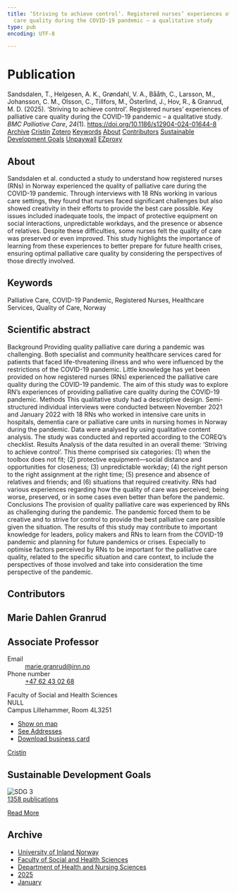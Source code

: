 ```yaml
---
title: ‘Striving to achieve control’. Registered nurses’ experiences of palliative
  care quality during the COVID-19 pandemic – a qualitative study
type: pub
encoding: UTF-8

---
```

<h1>Publication</h1>
<article id="csl-bib-container-XAS5IDYB" class="csl-bib-container">
  <div class="csl-bib-body"> <div class="csl-entry">Sandsdalen, T., Helgesen, A. K., Grøndahl, V. A., Bååth, C., Larsson, M., Johansson, C. M., Olsson, C., Tillfors, M., Österlind, J., Hov, R., &#38; Granrud, M. D. (2025). ‘Striving to achieve control’. Registered nurses’ experiences of palliative care quality during the COVID-19 pandemic – a qualitative study. <i>BMC Palliative Care</i>, <i>24</i>(1). <a href="https://doi.org/10.1186/s12904-024-01644-8">https://doi.org/10.1186/s12904-024-01644-8</a></div> </div>
  <div class="csl-bib-buttons">
    <a href="#taxonomy-article-XAS5IDYB" alt="archive" class="csl-bib-button">Archive</a>
    <a href="https://app.cristin.no/results/show.jsf?id=2347298" alt="Cristin" class="csl-bib-button">Cristin</a>
    <a href="http://zotero.org/groups/5881554/items/XAS5IDYB" alt="Zotero" class="csl-bib-button">Zotero</a>
    <a href="#keywords-article-XAS5IDYB" alt="keywords" class="csl-bib-button">Keywords</a>
    <a href="#about-article-XAS5IDYB" alt="about_pub" class="csl-bib-button">About</a>
    <a href="#contributors-article-XAS5IDYB" alt="contributors" class="csl-bib-button">Contributors</a>
    <a href="#sdg-article-XAS5IDYB" alt="sdg" class="csl-bib-button">Sustainable Development Goals</a>
    <a href="https://doi.org/10.1186/s12904-024-01644-8" alt="Unpaywall" class="csl-bib-button">Unpaywall</a>
    <a href="https://doi.org/10.1186/s12904-024-01644-8" alt="EZproxy" class="csl-bib-button">EZproxy</a>
  </div>
  <div id="csl-bib-meta-container-XAS5IDYB"></div>
</article>
<div id="csl-bib-meta-XAS5IDYB" class="csl-bib-meta">
  <article id="about-article-XAS5IDYB" class="about_pub-article">
    <h1>About</h1>
    Sandsdalen et al. conducted a study to understand how registered nurses (RNs) in Norway experienced the quality of palliative care during the COVID-19 pandemic. Through interviews with 18 RNs working in various care settings, they found that nurses faced significant challenges but also showed creativity in their efforts to provide the best care possible. Key issues included inadequate tools, the impact of protective equipment on social interactions, unpredictable workdays, and the presence or absence of relatives. Despite these difficulties, some nurses felt the quality of care was preserved or even improved. This study highlights the importance of learning from these experiences to better prepare for future health crises, ensuring optimal palliative care quality by considering the perspectives of those directly involved.
  </article>
  <article id="keywords-article-XAS5IDYB" class="keywords-article">
    <h1>Keywords</h1>
    Palliative Care, COVID-19 Pandemic, Registered Nurses, Healthcare Services, Quality of Care, Norway
  </article>
  <article id="abstract-article-XAS5IDYB" class="abstract-article">
    <h1>Scientific abstract</h1>
    Background Providing quality palliative care during a pandemic was challenging. Both specialist and community healthcare services cared for patients that faced life-threatening illness and who were influenced by the restrictions of the COVID-19 pandemic. Little knowledge has yet been provided on how registered nurses (RNs) experienced the palliative care quality during the COVID-19 pandemic. The aim of this study was to explore RN’s experiences of providing palliative care quality during the COVID-19 pandemic. Methods This qualitative study had a descriptive design. Semi-structured individual interviews were conducted between November 2021 and January 2022 with 18 RNs who worked in intensive care units in hospitals, dementia care or palliative care units in nursing homes in Norway during the pandemic. Data were analysed by using qualitative content analysis. The study was conducted and reported according to the COREQ’s checklist. Results Analysis of the data resulted in an overall theme: ‘Striving to achieve control’. This theme comprised six categories: (1) when the toolbox does not fit; (2) protective equipment—social distance and opportunities for closeness; (3) unpredictable workday; (4) the right person to the right assignment at the right time; (5) presence and absence of relatives and friends; and (6) situations that required creativity. RNs had various experiences regarding how the quality of care was perceived; being worse, preserved, or in some cases even better than before the pandemic. Conclusions The provision of quality palliative care was experienced by RNs as challenging during the pandemic. The pandemic forced them to be creative and to strive for control to provide the best palliative care possible given the situation. The results of this study may contribute to important knowledge for leaders, policy makers and RNs to learn from the COVID-19 pandemic and planning for future pandemics or crises. Especially to optimise factors perceived by RNs to be important for the palliative care quality, related to the specific situation and care context, to include the perspectives of those involved and take into consideration the time perspective of the pandemic.
  </article>
  <article id="contributors-article-XAS5IDYB" class="contributors-article">
    <h1>Contributors</h1>
    <div class="personas"> <div class="vrtx-hinn-person-card"> <div class="photo"> <i class="lar la-user-circle missing-person"></i> </div> <div class="info"> <hgroup><h1>Marie Dahlen Granrud</h1> <h2>Associate Professor</h2> </hgroup><dl> <dt>Email</dt> <dd> <a href="mailto:marie.granrud@inn.no">marie.granrud@inn.no</a> </dd> <dt>Phone number</dt> <dd><a href="tel:+4762430268"> +47 62 43 02 68 </a></dd> </dl> <p> Faculty of Social and Health Sciences<br> NULL<br> Campus Lillehammer, Room 4L3251 </p> <ul class="vrtx-hinn-links"> <li><a href="https://www.google.com/maps?q=60.88177,11.53669">Show on map</a></li> <li><a href="https://www.inn.no/english/find-an-employee/marie-granrud.html#vrtx-hinn-addresses">See Addresses</a></li> <li><a href="https://www.inn.no/english/find-an-employee/marie-granrud.html?vrtx=vcf">Download business card</a></li> </ul> </div> </div> <a href="https://app.cristin.no/persons/show.jsf?id=606793" alt="Cristin URL" class="personas-cristin">Cristin</a> </div>
  </article>
  <article id="sdg-article-XAS5IDYB" class="sdg-article">
    <h1>Sustainable Development Goals</h1>
    <div class="sdg-container"><div id="sdg3" class="sdg">
        <img src="{{< params subfolder >}}images/sdg/sdg03_en.png" class="image" alt="SDG 3">
        <div class="sdg-overlay">
          <a href="/en/archive/?key=?sdg=3#archive" class="sdg-publication-count"><span>1358</span> publications</a>
          <p><a href="https://sdgs.un.org/goals/goal3" class="sdg-read-more">Read More</a></p>
        </div>
      </div></div>
  </article>
  <article id="taxonomy-article-XAS5IDYB" class="taxonomy-article">
    <h1>Archive</h1>
    <ul>
      <li>
        <a href="/en/archive/?key=3DCRN523">University of Inland Norway</a>
      </li>
      <li>
        <a href="/en/archive/?key=IDKFS3MX">Faculty of Social and Health Sciences</a>
      </li>
      <li>
        <a href="/en/archive/?key=GTV4ECMZ">Department of Health and Nursing Sciences</a>
      </li>
      <li>
        <a href="/en/archive/?key=EHIJJCSL">2025</a>
      </li>
      <li>
        <a href="/en/archive/?key=SKJ2VAQ3">January</a>
      </li>
    </ul>
  </article>
</div>

